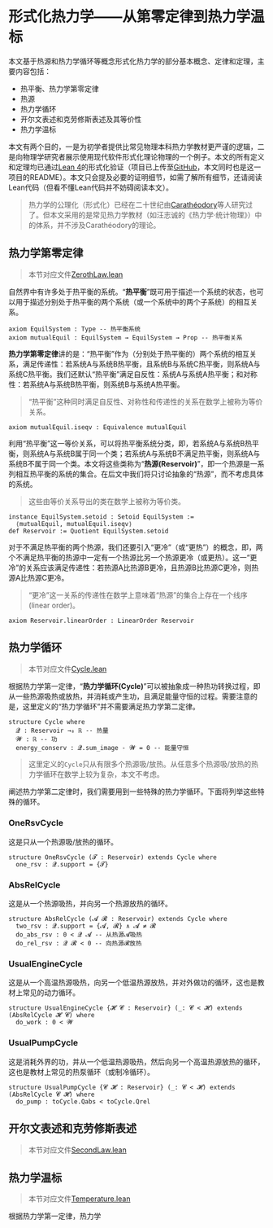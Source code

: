 # 形式化热力学——从第零定律到热力学温标

本文基于热源和热力学循环等概念形式化热力学的部分基本概念、定律和定理，主要内容包括：

* 热平衡、热力学第零定律
* 热源
* 热力学循环
* 开尔文表述和克劳修斯表述及其等价性
* 热力学温标

本文有两个目的，一是为初学者提供比常见物理本科热力学教材更严谨的逻辑，二是向物理学研究者展示使用现代软件形式化理论物理的一个例子。本文的所有定义和定理均已通过[Lean 4](https://leanprover-community.github.io)的形式化验证（项目已上传至[GitHub](https://github.com/Youjack/thermodynamics.lean)，本文同时也是这一项目的README）。本文只会提及必要的证明细节，如需了解所有细节，还请阅读Lean代码（但看不懂Lean代码并不妨碍阅读本文）。

> 热力学的公理化（形式化）已经在二十世纪由[Carathéodory](https://zhuanlan.zhihu.com/p/373071679)等人研究过了。但本文采用的是常见热力学教材（如汪志诚的《热力学·统计物理》）中的体系，并不涉及Carathéodory的理论。

## 热力学第零定律

> 本节对应文件[ZerothLaw.lean](https://github.com/Youjack/thermodynamics.lean/blob/master/Thermodynamics/ZerothLaw.lean)

自然界中有许多处于热平衡的系统。“**热平衡**”既可用于描述一个系统的状态，也可以用于描述分别处于热平衡的两个系统（或一个系统中的两个子系统）的相互关系。

```lean
axiom EquilSystem : Type -- 热平衡系统
axiom mutualEquil : EquilSystem → EquilSystem → Prop -- 热平衡关系
```

**热力学第零定律**讲的是：“热平衡”作为（分别处于热平衡的）两个系统的相互关系，满足传递性：若系统A与系统B热平衡，且系统B与系统C热平衡，则系统A与系统C热平衡。我们还默认“热平衡”满足自反性：系统A与系统A热平衡；和对称性：若系统A与系统B热平衡，则系统B与系统A热平衡。

> “热平衡”这种同时满足自反性、对称性和传递性的关系在数学上被称为等价关系。

```lean
axiom mutualEquil.iseqv : Equivalence mutualEquil
```

利用“热平衡”这一等价关系，可以将热平衡系统分类，即，若系统A与系统B热平衡，则系统A与系统B属于同一个类；若系统A与系统B不满足热平衡，则系统A与系统B不属于同一个类。本文将这些类称为“**热源(Reservoir)**”，即一个热源是一系列相互热平衡的系统的集合。在后文中我们将只讨论抽象的“热源”，而不考虑具体的系统。

> 这些由等价关系导出的类在数学上被称为等价类。

```lean
instance EquilSystem.setoid : Setoid EquilSystem :=
  ⟨mutualEquil, mutualEquil.iseqv⟩
def Reservoir := Quotient EquilSystem.setoid
```

对于不满足热平衡的两个热源，我们还要引入“更冷”（或“更热”）的概念，即，两个不满足热平衡的热源中一定有一个热源比另一个热源更冷（或更热）。这一“更冷”的关系应该满足传递性：若热源A比热源B更冷，且热源B比热源C更冷，则热源A比热源C更冷。

> “更冷”这一关系的传递性在数学上意味着“热源”的集合上存在一个线序(linear order)。

```lean
axiom Reservoir.linearOrder : LinearOrder Reservoir
```

## 热力学循环

> 本节对应文件[Cycle.lean](https://github.com/Youjack/thermodynamics.lean/blob/master/Thermodynamics/Cycle.lean)

根据热力学第一定律，“**热力学循环(Cycle)**”可以被抽象成一种热功转换过程，即从一些热源吸热或放热，并消耗或产生功，且满足能量守恒的过程。需要注意的是，这里定义的“热力学循环”并不需要满足热力学第二定律。

```lean
structure Cycle where
  𝓠 : Reservoir →₀ ℝ -- 热量
  𝓦 : ℝ -- 功
  energy_conserv : 𝓠.sum_image - 𝓦 = 0 -- 能量守恒
```

> 这里定义的`Cycle`只从有限多个热源吸/放热。从任意多个热源吸/放热的热力学循环在数学上较为复杂，本文不考虑。

阐述热力学第二定律时，我们需要用到一些特殊的热力学循环。下面将列举这些特殊的循环。

### OneRsvCycle

这是只从一个热源吸/放热的循环。

```lean
structure OneRsvCycle (𝓣 : Reservoir) extends Cycle where
  one_rsv : 𝓠.support = {𝓣}
```

### AbsRelCycle

这是从一个热源吸热，并向另一个热源放热的循环。

```lean
structure AbsRelCycle (𝓐 𝓡 : Reservoir) extends Cycle where
  two_rsv : 𝓠.support = {𝓐, 𝓡} ∧ 𝓐 ≠ 𝓡
  do_abs_rsv : 0 < 𝓠 𝓐 -- 从热源𝓐吸热
  do_rel_rsv : 𝓠 𝓡 < 0 -- 向热源𝓡放热
```

### UsualEngineCycle

这是从一个高温热源吸热，向另一个低温热源放热，并对外做功的循环，这也是教材上常见的动力循环。

```lean
structure UsualEngineCycle {𝓗 𝓒 : Reservoir} (_: 𝓒 < 𝓗) extends (AbsRelCycle 𝓗 𝓒) where
  do_work : 0 < 𝓦
```

### UsualPumpCycle

这是消耗外界的功，并从一个低温热源吸热，然后向另一个高温热源放热的循环，这也是教材上常见的热泵循环（或制冷循环）。

```lean
structure UsualPumpCycle {𝓒 𝓗 : Reservoir} (_: 𝓒 < 𝓗) extends (AbsRelCycle 𝓒 𝓗) where
  do_pump : toCycle.Qabs < toCycle.Qrel
```

## 开尔文表述和克劳修斯表述

> 本节对应文件[SecondLaw.lean](https://github.com/Youjack/thermodynamics.lean/blob/master/Thermodynamics/SecondLaw.lean)

## 热力学温标

> 本节对应文件[Temperature.lean](https://github.com/Youjack/thermodynamics.lean/blob/master/Thermodynamics/Temperature.lean)

根据热力学第一定律，热力学
